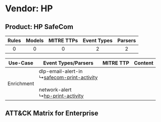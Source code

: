 Vendor: HP
==========
Product: HP SafeCom
-------------------
| Rules | Models | MITRE TTPs | Event Types | Parsers |
|:-----:|:------:|:----------:|:-----------:|:-------:|
|   0   |   0    |     0      |      2      |    2    |

|  Use-Case  | Event Types/Parsers    | MITRE TTP | Content    |
|:----------:| ---- | --------- | ---- |
| Enrichment |  dlp-email-alert-in<br> ↳[safecom-print-activity](Ps/pC_safecomprintactivity.md)<br><br> network-alert<br> ↳[hp-print-activity](Ps/pC_hpprintactivity.md)<br> |    | [](RM/r_m_hp_hp_safecom_Enrichment.md) |

ATT&CK Matrix for Enterprise
----------------------------
